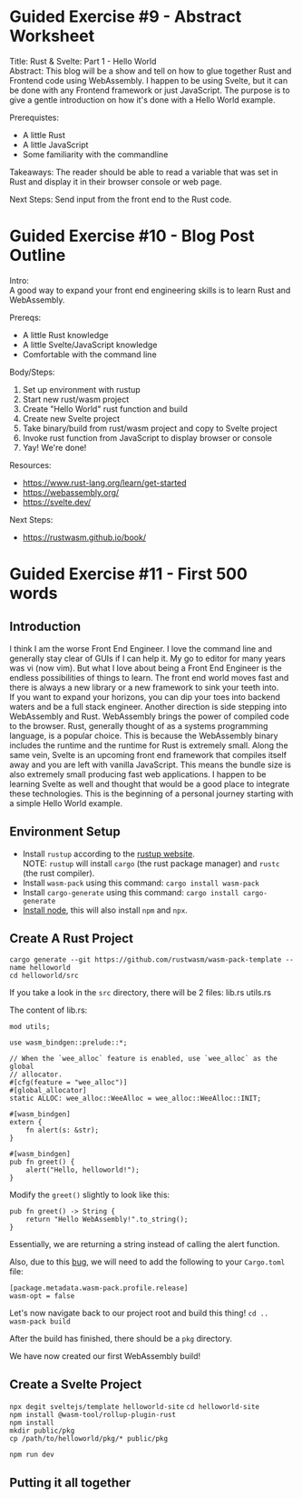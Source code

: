 # Guided Exercise #9 - Abstract Worksheet
Title: Rust & Svelte: Part 1 - Hello World    
Abstract: This blog will be a show and tell on how to glue together Rust and Frontend code using WebAssembly.
I happen to be using Svelte, but it can be done with any Frontend framework or just JavaScript.  The purpose
is to give a gentle introduction on how it's done with a Hello World example.

Prerequistes:
* A little Rust
* A little JavaScript
* Some familiarity with the commandline

Takeaways: The reader should be able to read a variable that was set in Rust and display it in their browser console or web page.

Next Steps:  Send input from the front end to the Rust code.

# Guided Exercise #10 - Blog Post Outline   
Intro:    
A good way to expand your front end engineering skills is to learn Rust and WebAssembly.

Prereqs: 
* A little Rust knowledge
* A little Svelte/JavaScript knowledge
* Comfortable with the command line

Body/Steps:    
1. Set up environment with rustup
2. Start new rust/wasm project
3. Create "Hello World" rust function  and build
4. Create new Svelte project
5. Take binary/build from rust/wasm project and copy to Svelte project
6. Invoke rust function from JavaScript to display browser or console
7. Yay! We're done!    

Resources:    
* https://www.rust-lang.org/learn/get-started
* https://webassembly.org/
* https://svelte.dev/    

Next Steps:    
* https://rustwasm.github.io/book/

# Guided Exercise #11 - First 500 words
## Introduction
I think I am the worse Front End Engineer.  I love the command line and generally stay clear of GUIs if I can help it.  My go to editor for many years was vi (now vim).  But what I love about being a Front End Engineer is the endless possibilities of things to learn. The front end world moves fast and there is always a new library or a new framework to sink your teeth into.  
If you want to expand your horizons, you can dip your toes into backend waters and be a full stack engineer.  Another direction is side stepping into WebAssembly and Rust.  WebAssembly brings the power of compiled code to the browser.  Rust, generally thought of as a systems programming language, is a popular choice.  This is because the WebAssembly binary includes the runtime and the runtime for Rust is extremely small.  Along the same vein, Svelte is an upcoming front end framework that compiles itself away and you are left with vanilla JavaScript.  This means the bundle size is also extremely small producing fast web applications.  I happen to be learning Svelte as well and thought that would be a good place to integrate these technologies.  This is the beginning of a personal journey starting with a simple Hello World example.   

## Environment Setup     
* Install `rustup` according to the [rustup website](https://rustup.rs/).    
NOTE: `rustup` will install `cargo` (the rust package manager) and `rustc` (the rust compiler).    
* Install `wasm-pack` using this command: `cargo install wasm-pack`    
* Install `cargo-generate` using this command: `cargo install cargo-generate`    
* [Install node](https://nodejs.org/en/), this will also install `npm` and `npx`.

## Create A Rust Project     
`cargo generate --git https://github.com/rustwasm/wasm-pack-template --name helloworld`    
`cd helloworld/src`    

If you take a look in the `src` directory, there will be 2 files:
lib.rs
utils.rs

The content of lib.rs:
```
mod utils;

use wasm_bindgen::prelude::*;

// When the `wee_alloc` feature is enabled, use `wee_alloc` as the global
// allocator.
#[cfg(feature = "wee_alloc")]
#[global_allocator]
static ALLOC: wee_alloc::WeeAlloc = wee_alloc::WeeAlloc::INIT;

#[wasm_bindgen]
extern {
    fn alert(s: &str);
}

#[wasm_bindgen]
pub fn greet() {
    alert("Hello, helloworld!");
}
```

Modify the `greet()` slightly to look like this:
```
pub fn greet() -> String {
    return "Hello WebAssembly!".to_string();
}
```

Essentially, we are returning a string instead of calling the alert function.

Also, due to this [bug](https://github.com/rustwasm/wasm-pack/issues/886), we will need to
add the following to your `Cargo.toml` file:
```
[package.metadata.wasm-pack.profile.release]
wasm-opt = false

```

Let's now navigate back to our project root and build this thing!
`cd ..`    
`wasm-pack build`

After the build has finished, there should be a `pkg` directory.    

We have now created our first WebAssembly build!


## Create a Svelte Project    
`npx degit sveltejs/template helloworld-site`
`cd helloworld-site`  
`npm install @wasm-tool/rollup-plugin-rust`    
`npm install`    
`mkdir public/pkg`     
`cp /path/to/helloworld/pkg/* public/pkg`

`npm run dev`


## Putting it all together    



